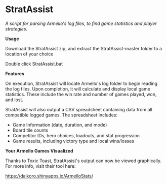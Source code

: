 # StratAssist
*A script for parsing Armello's log files, to find game statistics and player strategies.*

**Usage**

Download the StratAssist zip, and extract the StratAssist-master folder to a location of your choice

Double click StratAssist.bat

**Features**

On execution, StratAssist will locate Armello's log folder to begin reading the log files. Upon completion, it will calculate and display local game statistics. These include the win rate and number of games played, won, and lost.

StratAssist will also output a CSV spreadsheet containing data from all compatible logged games. The spreadsheet includes:

* Game Information (date, duration, and mode)
* Board tile counts
* Competitor IDs, hero choices, loadouts, and stat progression
* Game results, including victory type and local wins/losses

**Your Armello Games Visualized**

Thanks to Toxic Toast, StratAssist's output can now be viewed graphically. For more info, visit their tool here:

https://daikoro.shinyapps.io/ArmelloStats/
